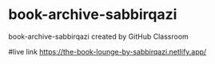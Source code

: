# book-archive-sabbirqazi
book-archive-sabbirqazi created by GitHub Classroom

#live link  https://the-book-lounge-by-sabbirqazi.netlify.app/
